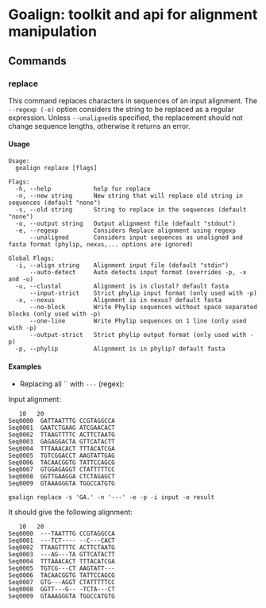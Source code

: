 # Goalign: toolkit and api for alignment manipulation

## Commands

### replace
This command replaces characters in sequences of an input alignment. The `--regexp (-e)` option considers the string to be replaced as a regular expression.
Unless `--unaligned`is specified, the replacement should not change sequence lengths, otherwise it returns an error.

#### Usage
```
Usage:
  goalign replace [flags]

Flags:
  -h, --help            help for replace
  -n, --new string      New string that will replace old string in sequences (default "none")
  -s, --old string      String to replace in the sequences (default "none")
  -o, --output string   Output alignment file (default "stdout")
  -e, --regexp          Considers Replace alignment using regexp
      --unaligned       Considers input sequences as unaligned and fasta format (phylip, nexus,... options are ignored)

Global Flags:
  -i, --align string    Alignment input file (default "stdin")
      --auto-detect     Auto detects input format (overrides -p, -x and -u)
  -u, --clustal         Alignment is in clustal? default fasta
      --input-strict    Strict phylip input format (only used with -p)
  -x, --nexus           Alignment is in nexus? default fasta
      --no-block        Write Phylip sequences without space separated blocks (only used with -p)
      --one-line        Write Phylip sequences on 1 line (only used with -p)
      --output-strict   Strict phylip output format (only used with -p)
  -p, --phylip          Alignment is in phylip? default fasta
```

#### Examples

* Replacing all `` with `---` (regex):

Input alignment:
```
   10   20
Seq0000  GATTAATTTG CCGTAGGCCA
Seq0001  GAATCTGAAG ATCGAACACT
Seq0002  TTAAGTTTTC ACTTCTAATG
Seq0003  GAGAGGACTA GTTCATACTT
Seq0004  TTTAAACACT TTTACATCGA
Seq0005  TGTCGGACCT AAGTATTGAG
Seq0006  TACAACGGTG TATTCCAGCG
Seq0007  GTGGAGAGGT CTATTTTTCC
Seq0008  GGTTGAAGGA CTCTAGAGCT
Seq0009  GTAAAGGGTA TGGCCATGTG
```

```
goalign replace -s 'GA.' -n '---' -e -p -i input -o result
```

It should give the following alignment:
```
   10   20
Seq0000  ---TAATTTG CCGTAGGCCA
Seq0001  ---TCT---- --C---CACT
Seq0002  TTAAGTTTTC ACTTCTAATG
Seq0003  ---AG---TA GTTCATACTT
Seq0004  TTTAAACACT TTTACATCGA
Seq0005  TGTCG---CT AAGTATT---
Seq0006  TACAACGGTG TATTCCAGCG
Seq0007  GTG---AGGT CTATTTTTCC
Seq0008  GGTT---G-- -TCTA---CT
Seq0009  GTAAAGGGTA TGGCCATGTG
```
